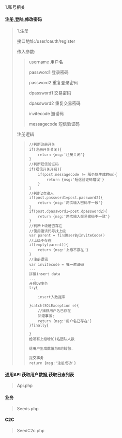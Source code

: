 1.账号相关

#### 注册,登陆,修改密码

> 1.注册
>
> 接口地址:/user/oauth/register
>
> 传入参数:
>
> > username 用户名
> >
> > password1 登录密码
> >
> > password2 重复登录密码
> >
> > dpassword1 交易密码
> >
> > dpassword2 重复交易密码
> >
> > invitecode 邀请码
> >
> > messagecode 短信验证码
>
> 注册逻辑
>
> > ````伪代码
> > //判断注册开关
> > if(注册开关关闭){
> > 	return {msg:'注册关闭'}
> > }
> > //判断短信验证码
> > if(短信开关开启){
> > 	if(post.messagecode != 服务端生成的码){
> > 		return {msg:'短信验证码错误'}
> > 	}
> > }
> > //判断2次输入
> > if(post.password1=post.password2){
> > 	return {msg:'两次输入密码不一致'}
> > }
> > if(post.dpassword1=post.dpassword2){
> > 	return {msg:'两次输入交易密码不一致'}
> > }
> > //判断上级是否存在
> > //使用邀请码寻找上级
> > var parent = findUserByInviteCode()
> > //上级不存在
> > if(empty(parent)){
> > 	return {msg:'上级不存在'}
> > }
> > //注册逻辑
> > var invitecode = 唯一邀请码
> > ...
> > 拼接insert data
> > ...
> > 开启DB事务
> > try{
> > 
> > 	insert入数据库
> > 
> > }catch(SQLException e){
> > 	//捕获用户名已存在
> > 	回滚事务;
> > 	return {msg:'用户名已存在'}
> > }finally{
> > 	
> > }
> > 给所有上级增加1名团队人数
> > 
> > 给用户生成数值为0的钱包.
> > 
> > 提交事务
> > return {msg:'注册成功'}
> > 
> > ````
> >
> > 



#### 通用API 获取用户数据,获取日志列表

> Api.php

#### 业务

> Seeds.php

#### C2C

> SeedC2c.php